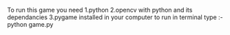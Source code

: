 To run this game you need
  1.python
  2.opencv with python and its dependancies
  3.pygame
  installed in your computer to run in terminal type :-python game.py

